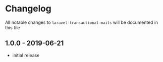 # Changelog

All notable changes to `laravel-transactional-mails` will be documented in this file

## 1.0.0 - 2019-06-21

- initial release
